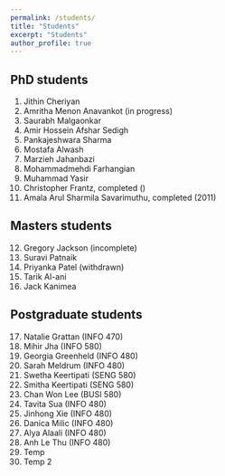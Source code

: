 ```yaml
---
permalink: /students/
title: "Students"
excerpt: "Students"
author_profile: true
---
```

## PhD students
1.	Jithin Cheriyan
2.	Amritha Menon Anavankot (in progress)
3.	Saurabh Malgaonkar
4.	Amir Hossein Afshar Sedigh
5.	Pankajeshwara Sharma
6.	Mostafa Alwash
7.	Marzieh Jahanbazi
8.	Mohammadmehdi Farhangian
9.	Muhammad Yasir
10.	Christopher Frantz, completed ()
11.	Amala Arul Sharmila Savarimuthu, completed (2011)

## Masters students
12.	Gregory Jackson (incomplete)
13.	Suravi Patnaik 
14.	Priyanka Patel (withdrawn)
15.	Tarik Al-ani
16.	Jack Kanimea

## Postgraduate students
17.	Natalie Grattan	(INFO 470)
18.	Mihir Jha	(INFO 580)
19.	Georgia Greenheld	(INFO 480)
20.	Sarah Meldrum	(INFO 480)
21.	Swetha Keertipati	(SENG 580)
22.	Smitha Keertipati	(SENG 580)
23.	Chan Won Lee	(BUSI 580) 
24.	Tavita Sua	(INFO 480)
25.	Jinhong Xie	(INFO 480) 
26.	Danica Milic (INFO 480)
27.	Alya Alaali	(INFO 480)
28.	Anh Le Thu (INFO 480)
1.  Temp
2.  Temp 2